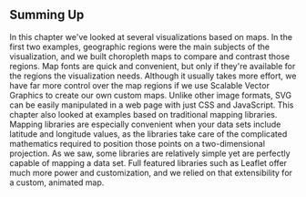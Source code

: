 ## Summing Up

In this chapter we've looked at several visualizations based on maps. In the first two examples, geographic regions were the main subjects of the visualization, and we built choropleth maps to compare and contrast those regions. Map fonts are quick and convenient, but only if they're available for the regions the visualization needs. Although it usually takes more effort, we have far more control over the map regions if we use Scalable Vector Graphics to create our own custom maps. Unlike other image formats, SVG can be easily manipulated in a web page with just CSS and JavaScript. This chapter also looked at examples based on traditional mapping libraries. Mapping libraries are especially convenient when your data sets include latitude and longitude values, as the libraries take care of the complicated mathematics required to position those points on a two-dimensional projection. As we saw, some libraries are relatively simple yet are perfectly capable of mapping a data set. Full featured libraries such as Leaflet offer much more power and customization, and we relied on that extensibility for a custom, animated map.
